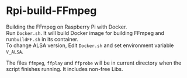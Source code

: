 # Rpi-build-FFmpeg
Building the FFmpeg on Raspberry Pi with Docker.  
Run `Docker.sh`. It will build Docker image for building FFmpeg and run`buildFF.sh` in its container.  
To change ALSA version, Edit `Docker.sh` and set environment variable `V_ALSA`.  
  
The files `ffmpeg`, `ffplay` and `ffprobe` will be in current directory when the script finishes running. It includes non-free Libs.
